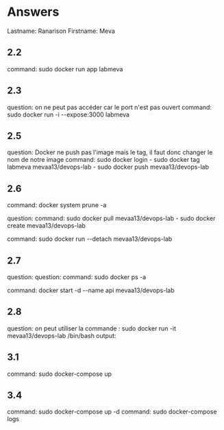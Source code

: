 # Answers

Lastname: Ranarison	
Firstname: Meva

## 2.2
command: sudo docker run app labmeva

## 2.3
question: on ne peut pas accéder car le port n'est pas ouvert
command: sudo docker run -i --expose:3000 labmeva

## 2.5
question: Docker ne push pas l'image mais le tag, il faut donc changer le nom de notre image
command: sudo docker login - sudo docker tag labmeva mevaa13/devops-lab - sudo docker push mevaa13/devops-lab

## 2.6
command: docker system prune -a

question:
command: sudo docker pull mevaa13/devops-lab - sudo docker create mevaa13/devops-lab

command: sudo docker run --detach mevaa13/devops-lab

## 2.7
question: 
question:
command: sudo docker ps -a

command: docker start -d --name api mevaa13/devops-lab

## 2.8
question: on peut utiliser la commande : sudo docker run -it mevaa13/devops-lab /bin/bash
output:

## 3.1
command: sudo docker-compose up

## 3.4
command: sudo docker-compose up -d 
command: sudo docker-compose logs
